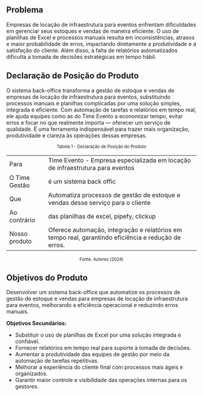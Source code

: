 ## Problema

Empresas de locação de infraestrutura para eventos enfrentam dificuldades em gerenciar seus estoques e
vendas de maneira eficiente. O uso de planilhas de Excel e processos manuais resulta em inconsistências,
atrasos e maior probabilidade de erros, impactando diretamente a produtividade e a satisfação do cliente.
Além disso, a falta de relatórios automatizados dificulta a tomada de decisões estratégicas em tempo
hábil.

## Declaração de Posição do Produto

O sistema back-office transforma a gestão de estoque e vendas de empresas de locação de infraestrutura para eventos, substituindo processos manuais e planilhas complicadas por uma solução simples, integrada e eficiente. Com automação de tarefas e relatórios em tempo real, ele ajuda equipes como as do Time Evento a economizar tempo, evitar erros e focar no que realmente importa — oferecer um serviço de qualidade. É uma ferramenta indispensável para trazer mais organização, produtividade e clareza às operações dessas empresas.

<p style="display: flex; justify-content: center; font-size: 0.8em">Tabela 1 - Declaração de Posição do Produto</p>
<table>
  <tr>
    <td>Para</td>
    <td>Time Evento - Empresa especializada em locação de infraestrutura para
eventos</td>
  </tr>
  <tr>
    <td>O Time Gestão</td>
    <td>é um sistema back offic</td>
  </tr>
  <tr>
    <td>Que</td>
    <td>Automatiza processos de gestão de estoque e vendas desse serviço para o
cliente</td>
  </tr>
  <tr>
    <td>Ao contrário</td>
    <td>das planilhas de excel, pipefy, clickup</td>
  </tr>
  <tr>
    <td>Nosso produto</td>
    <td>Oferece automação, integração e relatórios em tempo real, garantindo
eficiência e redução de erros.</td>
  </tr>
</table>
<p style="display: flex; justify-content: center; font-size: 0.8em">Fonte: Autores (2024)</p>

## Objetivos do Produto

Desenvolver um sistema back-office que automatize os processos de gestão de estoque e vendas para
empresas de locação de infraestrutura para eventos, melhorando a eficiência operacional e reduzindo
erros manuais.

**Objetivos Secundários:**

- Substituir o uso de planilhas de Excel por uma solução integrada e confiável.
- Fornecer relatórios em tempo real para suporte à tomada de decisões.
- Aumentar a produtividade das equipes de gestão por meio da automação de tarefas
  repetitivas.
- Melhorar a experiência do cliente final com processos mais ágeis e organizados.
- Garantir maior controle e visibilidade das operações internas para os gestores.
